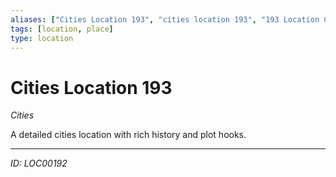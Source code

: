 ```yaml
---
aliases: ["Cities Location 193", "cities location 193", "193 Location Cities"]
tags: [location, place]
type: location
---
```


# Cities Location 193

*Cities*

A detailed cities location with rich history and plot hooks.

---
*ID: LOC00192*